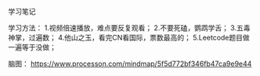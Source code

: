 学习笔记

学习方法：
1.视频倍速播放，难点要反复观看；
2.不要死磕，鹦鹉学舌；
3.五毒神掌，过遍数；
4.他山之玉，看完CN看国际，票数最高的；
5.Leetcode题目做一遍等于没做；

脑图：
https://www.processon.com/mindmap/5f5d772bf346fb47ca9e9e44